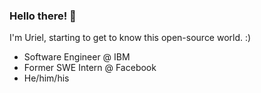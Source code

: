 ### Hello there! 👋

I'm Uriel, starting to get to know this open-source world. :)

 - Software Engineer @ IBM
 - Former SWE Intern @ Facebook
 - He/him/his
